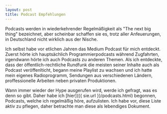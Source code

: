 ```yaml
---
layout: post
title: Podcast Empfehlungen
---
```


Podcasts werden in wiederkehrender Regelmäßigkeit als "The next big thing" bezeichnet, aber scheinbar schaffen sie es, trotz aller Anfeuerungen, in Deutschland nicht wirklich aus der Nische.

Ich selbst habe vor etlichen Jahren das Medium Podcast für mich entdeckt. Zuerst hörte ich hauptsächlich Programmierpodcasts während Zugfahrten, irgendwann hörte ich auch Podcasts zu anderen Themen. Als ich entdeckte, dass der öffentlich-rechtliche Rundfunk die meisten seiner Inhalte auch als Podcast veröffenlticht, begann meine Playlist zu wachsen und ich hatte mein eigenes Radioprogramm, Sendungen aus verschiedenen Ländern, proffessionelle Arbeiten neben privaten Produktionen.

Wann immer wieder der Hype ausgerufen wird, werde ich gefragt, was es denn so gibt. Daher habe ich [hier]({{ sie.url }}/podcasts.html) begonnen, Podcasts, welche ich regelmäßig höre, aufzulisten. Ich habe vor, diese Liste aktiv zu pflegen, daher betrachte man diese als lebendiges Dokument.
